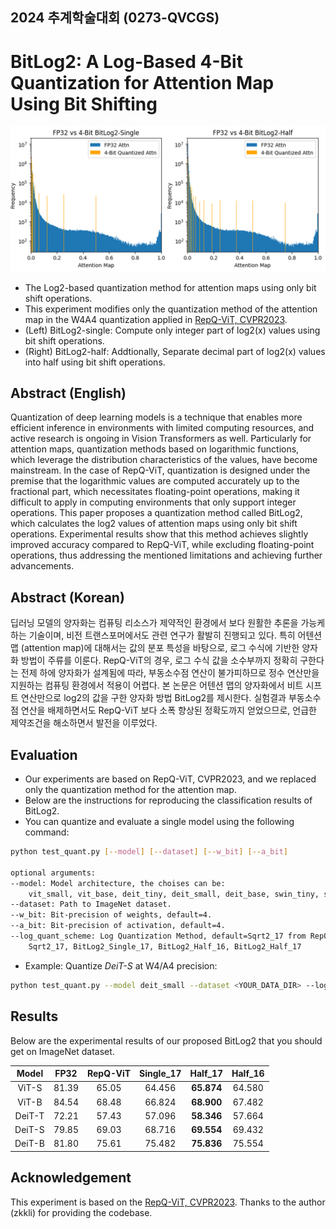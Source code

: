 ## 2024 추계학술대회 (0273-QVCGS)
# BitLog2: A Log-Based 4-Bit Quantization for Attention Map Using Bit Shifting
![img](BitLog2.png)

- The Log2-based quantization method for attention maps using only bit shift operations.
- This experiment modifies only the quantization method of the attention map in the W4A4 quantization applied in [RepQ-ViT, CVPR2023](https://github.com/zkkli/RepQ-ViT).
- (Left) BitLog2-single: Compute only integer part of log2(x) values using bit shift operations.
- (Right) BitLog2-half: Addtionally, Separate decimal part of log2(x) values into half using bit shift operations.

## Abstract (English)
Quantization of deep learning models is a technique that enables more efficient inference in environments with limited computing resources, and active research is ongoing in Vision Transformers as well. Particularly for attention maps, quantization methods based on logarithmic functions, which leverage the distribution characteristics of the values, have become mainstream. In the case of RepQ-ViT, quantization is designed under the premise that the logarithmic values are computed accurately up to the fractional part, which necessitates floating-point operations, making it difficult to apply in computing environments that only support integer operations. This paper proposes a quantization method called BitLog2, which calculates the log2 values of attention maps using only bit shift operations. Experimental results show that this method achieves slightly improved accuracy compared to RepQ-ViT, while excluding floating-point operations, thus addressing the mentioned limitations and achieving further advancements.

## Abstract (Korean)
딥러닝 모델의 양자화는 컴퓨팅 리소스가 제약적인 환경에서 보다 원활한 추론을 가능케하는 기술이며, 비전 트랜스포머에서도 관련 연구가 활발히 진행되고 있다. 특히 어텐션 맵 (attention map)에 대해서는 값의 분포 특성을 바탕으로, 로그 수식에 기반한 양자화 방법이 주류를 이룬다. RepQ-ViT의 경우, 로그 수식 값을 소수부까지 정확히 구한다는 전제 하에 양자화가 설계됨에 따라, 부동소수점 연산이 불가피하므로 정수 연산만을 지원하는 컴퓨팅 환경에서 적용이 어렵다. 본 논문은 어텐션 맵의 양자화에서 비트 시프트 연산만으로 log2의 값을 구한 양자화 방법 BitLog2를 제시한다. 실험결과 부동소수점 연산을 배제하면서도 RepQ-ViT 보다 소폭 향상된 정확도까지 얻었으므로, 언급한 제약조건을 해소하면서 발전을 이루었다.

## Evaluation
- Our experiments are based on RepQ-ViT, CVPR2023, and we replaced only the quantization method for the attention map.
- Below are the instructions for reproducing the classification results of BitLog2.
- You can quantize and evaluate a single model using the following command:

```bash
python test_quant.py [--model] [--dataset] [--w_bit] [--a_bit]

optional arguments:
--model: Model architecture, the choises can be: 
    vit_small, vit_base, deit_tiny, deit_small, deit_base, swin_tiny, swin_small.
--dataset: Path to ImageNet dataset.
--w_bit: Bit-precision of weights, default=4.
--a_bit: Bit-precision of activation, default=4.
--log_quant_scheme: Log Quantization Method, default=Sqrt2_17 from RepQ-ViT.
    Sqrt2_17, BitLog2_Single_17, BitLog2_Half_16, BitLog2_Half_17
```

- Example: Quantize *DeiT-S* at W4/A4 precision:

```bash
python test_quant.py --model deit_small --dataset <YOUR_DATA_DIR> --log_quant_scheme BitLog2_Half_17
```

## Results

Below are the experimental results of our proposed BitLog2 that you should get on ImageNet dataset.

| Model  | FP32  | RepQ-ViT | Single_17 |  Half_17   | Half_16 |
| :----: | :---: | :------: | :-------: | :--------: | :-----: |
| ViT-S  | 81.39 |  65.05   |  64.456   | **65.874** | 64.580  |
| ViT-B  | 84.54 |  68.48   |  66.824   | **68.900** | 67.482  |
| DeiT-T | 72.21 |  57.43   |  57.096   | **58.346** | 57.664  |
| DeiT-S | 79.85 |  69.03   |  68.716   | **69.554** | 69.432  |
| DeiT-B | 81.80 |  75.61   |  75.482   | **75.836** | 75.554  |


## Acknowledgement

This experiment is based on the [RepQ-ViT, CVPR2023](https://github.com/zkkli/RepQ-ViT).
Thanks to the author (zkkli) for providing the codebase.

<!-- | Swin-T (81.35) | W4/A4 |  72.31   | W6/A6 |  80.69   | -->
<!-- | Swin-S (83.23) | W4/A4 |  79.45   | W6/A6 |  82.79   | -->

<!-- ## Citation

We appreciate it if you would please cite the following paper if you found the implementation useful for your work:

```bash
@inproceedings{li2023repq,
  title={Repq-vit: Scale reparameterization for post-training quantization of vision transformers},
  author={Li, Zhikai and Xiao, Junrui and Yang, Lianwei and Gu, Qingyi},
  booktitle={Proceedings of the IEEE/CVF International Conference on Computer Vision},
  pages={17227--17236},
  year={2023}
}
``` -->
